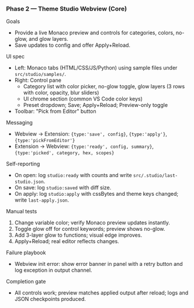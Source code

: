 ### Phase 2 — Theme Studio Webview (Core)

Goals
- Provide a live Monaco preview and controls for categories, colors, no-glow, and glow layers.
- Save updates to config and offer Apply+Reload.

UI spec
- Left: Monaco tabs (HTML/CSS/JS/Python) using sample files under `src/studio/samples/`.
- Right: Control pane
  - Category list with color picker, no-glow toggle, glow layers (3 rows with color, opacity, blur sliders)
  - UI chrome section (common VS Code color keys)
  - Preset dropdown; Save; Apply+Reload; Preview-only toggle
- Toolbar: "Pick from Editor" button

Messaging
- Webview → Extension: `{type:'save', config}`, `{type:'apply'}`, `{type:'pickFromEditor'}`
- Extension → Webview: `{type:'ready', config, summary}`, `{type:'picked', category, hex, scopes}`

Self-reporting
- On open: log `studio:ready` with counts and write `src/.studio/last-studio.json`.
- On save: log `studio:saved` with diff size.
- On apply: log `studio:apply` with cssBytes and theme keys changed; write `last-apply.json`.

Manual tests
1) Change variable color; verify Monaco preview updates instantly.
2) Toggle glow off for control keywords; preview shows no-glow.
3) Add 3-layer glow to functions; visual edge improves.
4) Apply+Reload; real editor reflects changes.

Failure playbook
- Webview init error: show error banner in panel with a retry button and log exception in output channel.

Completion gate
- All controls work; preview matches applied output after reload; logs and JSON checkpoints produced.


